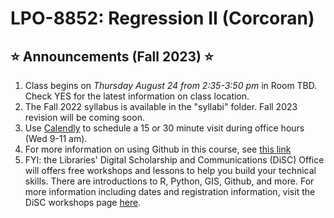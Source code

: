 # LPO-8852: Regression II (Corcoran)

## :star: Announcements (Fall 2023) <span>&#11088;</span>
[//]: # (Note the star above is an emoji valid in markdown not html)

1. Class begins on *Thursday August 24 from 2:35-3:50 pm* in Room TBD. Check YES for the latest information on class location.
2. The Fall 2022 syllabus is available in the "syllabi" folder. Fall 2023 revision will be coming soon.
3. Use [Calendly](https://calendly.com/sean-p-corcoran) to schedule a 15 or 30 minute visit during office hours (Wed 9-11 am).
4. For more information on using Github in this course, see [this link](https://github.com/spcorcor18/LPO-8852/blob/main/using%20github.md)
5. FYI: the Libraries' Digital Scholarship and Communications (DiSC) Office will offers free workshops and lessons to help you build your technical skills. There are introductions to R, Python, GIS, Github, and more. For more information including dates and registration information, visit the DiSC workshops page [here](https://www.library.vanderbilt.edu/disc/workshops/).


